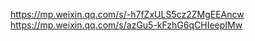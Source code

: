 https://mp.weixin.qq.com/s/-h7fZxULS5cz2ZMgEEAncw
https://mp.weixin.qq.com/s/azGu5-kFzhG6qCHIeepIMw
